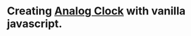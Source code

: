 # Creating [Analog Clock](https://andiahmadyusup-id.github.io/randomcolor) with vanilla javascript.
